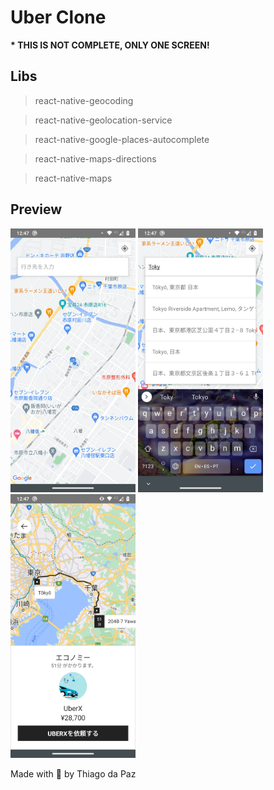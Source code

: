 <h1>
  Uber Clone
</h1>

<b>* THIS IS NOT COMPLETE, ONLY ONE SCREEN!</b>

## Libs

> react-native-geocoding

> react-native-geolocation-service

> react-native-google-places-autocomplete

> react-native-maps-directions

> react-native-maps

## Preview

<div style="display: inline;">
  <img src="./.github/assets/1.png" width="200"/>
  <img src="./.github/assets/2.png" width="200"/>
  <img src="./.github/assets/3.png" width="200"/>
</div>

<br />

<p> Made with 💛 by Thiago da Paz</p>
